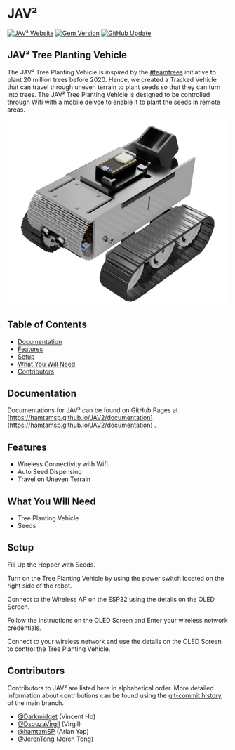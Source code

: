# JAV²

[![JAV² Website](https://img.shields.io/badge/Website-Online-brightgreen)](https://hamtamsp.github.io/JAV2/)
[![Gem Version](https://badge.fury.io/rb/bulma-clean-theme.svg)](https://badge.fury.io/rb/bulma-clean-theme)
[![GitHub Update](https://img.shields.io/badge/Last_Updated-19_Feb_2020-blue)](https://github.com/hamtamSP/JAV2)

## JAV² Tree Planting Vehicle

The JAV² Tree Planting Vehicle is inspired by the [#teamtrees](https://teamtrees.org/) initiative to plant 20 million trees before 2020. Hence, we created a Tracked Vehicle that can travel through uneven terrain to plant seeds so that they can turn into trees. The JAV² Tree Planting Vehicle is designed to be controlled through Wifi with a mobile deivce to enable it to plant the seeds in remote areas.

![JAV² Tree Planting Vehicle](img/a6a801db-44a3-442d-979d-588f867c6c44.png)

## Table of Contents

- [Documentation](#documentation)
- [Features](#features)
- [Setup](#setup)
- [What You Will Need](#what-you-will-need)
- [Contributors](#contributors)

## Documentation

Documentations for JAV² can be found on GitHub Pages at [https://hamtamsp.github.io/JAV2/documentation](https://hamtamsp.github.io/JAV2/documentation) .

## Features

- Wireless Connectivity with Wifi.
- Auto Seed Dispensing
- Travel on Uneven Terrain

## What You Will Need

- Tree Planting Vehicle
- Seeds

## Setup

Fill Up the Hopper with Seeds.

Turn on the Tree Planting Vehicle by using the power switch located on the right side of the robot.

Connect to the Wireless AP on the ESP32 using the details on the OLED Screen.

Follow the instructions on the OLED Screen and Enter your wireless network credentials.

Connect to your wireless network and use the details on the OLED Screen to control the Tree Planting Vehicle.

## Contributors

Contributors to JAV² are listed here in alphabetical order. More detailed information about contributions can be found using the [git-commit history](https://github.com/hamtamSP/JAV2/commits/master) of the main branch.

- [@Darkmidget](https://github.com/Darkmidget) (Vincent Ho)
- [@DsouzaVirgil](https://github.com/DsouzaVirgil) (Virgil)
- [@hamtamSP](https://github.com/hamtamSP) (Arian Yap)
- [@JerenTong](https://github.com/JerenTong) (Jeren Tong)

